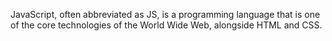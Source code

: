 JavaScript, often abbreviated as JS, is a programming language that is one of the core technologies of the World Wide Web, alongside HTML and CSS.
